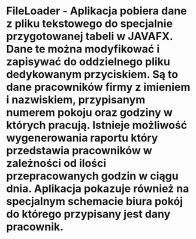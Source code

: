 # FileLoader - Aplikacja pobiera dane z pliku tekstowego do specjalnie przygotowanej tabeli w JAVAFX. Dane te można modyfikować i zapisywać do oddzielnego pliku dedykowanym przyciskiem. Są to dane pracowników firmy z imieniem i nazwiskiem, przypisanym numerem pokoju oraz godziny w których pracują. Istnieje możliwość wygenerowania raportu który przedstawia pracowników w zależności od ilości przepracowanych godzin w ciągu dnia. Aplikacja pokazuje również na specjalnym schemacie biura pokój do którego przypisany jest dany pracownik.
